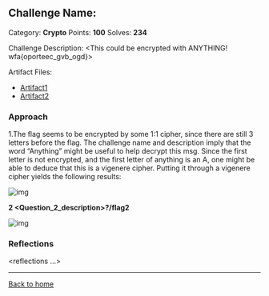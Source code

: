 ## Challenge Name: <ANYTHING>
Category: **Crypto**
Points: **100**
Solves: **234**

Challenge Description: 
<This could be encrypted with ANYTHING!
wfa{oporteec_gvb_ogd}>

Artifact Files:
* [Artifact1]()
* [Artifact2]()

### Approach

1.The flag seems to be encrypted by some 1:1 cipher, since there are still 3 letters before the flag. The challenge name and description imply that the word “Anything” might be useful to help decrypt this msg. Since the first letter is not encrypted, and the first letter of anything is an A, one might be able to deduce that this is a vigenere cipher. Putting it through a vigenere cipher yields the following results: 

![img](<image_link>)

**2 <Question_2_description>?/flag2**

![img](<image_link>)


### Reflections
<reflections ...>
  

---
[Back to home](<link>)
